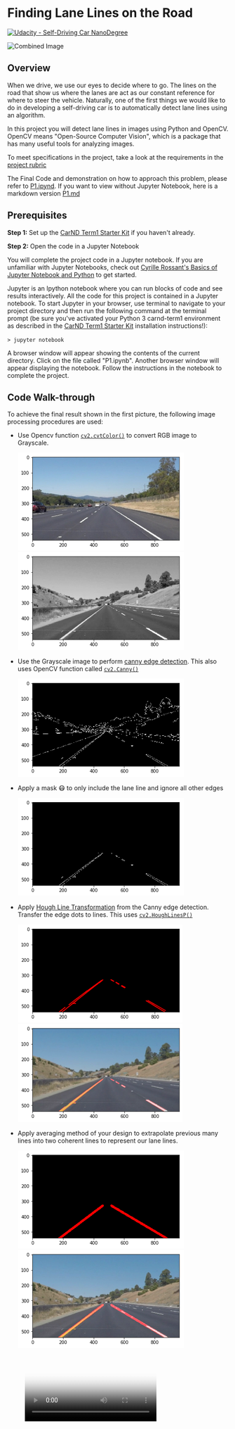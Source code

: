 # **Finding Lane Lines on the Road** 
[![Udacity - Self-Driving Car NanoDegree](https://s3.amazonaws.com/udacity-sdc/github/shield-carnd.svg)](http://www.udacity.com/drive)

<img src="examples/laneLines_thirdPass.jpg" width="480" alt="Combined Image" />

Overview
---

When we drive, we use our eyes to decide where to go.  The lines on the road that show us where the lanes are act as our constant reference for where to steer the vehicle.  Naturally, one of the first things we would like to do in developing a self-driving car is to automatically detect lane lines using an algorithm.

In this project you will detect lane lines in images using Python and OpenCV.  OpenCV means "Open-Source Computer Vision", which is a package that has many useful tools for analyzing images.  

To meet specifications in the project, take a look at the requirements in the [project rubric](https://review.udacity.com/#!/rubrics/322/view)

The Final Code and demonstration on how to approach this problem, please refer to [P1.ipynd](./P1.ipynb). If you want to view without Jupyter Notebook, here is a markdown version [P1.md](./P1_md/P1.md)

Prerequisites
---

**Step 1:** Set up the [CarND Term1 Starter Kit](https://classroom.udacity.com/nanodegrees/nd013/parts/fbf77062-5703-404e-b60c-95b78b2f3f9e/modules/83ec35ee-1e02-48a5-bdb7-d244bd47c2dc/lessons/8c82408b-a217-4d09-b81d-1bda4c6380ef/concepts/4f1870e0-3849-43e4-b670-12e6f2d4b7a7) if you haven't already.

**Step 2:** Open the code in a Jupyter Notebook

You will complete the project code in a Jupyter notebook.  If you are unfamiliar with Jupyter Notebooks, check out <A HREF="https://www.packtpub.com/books/content/basics-jupyter-notebook-and-python" target="_blank">Cyrille Rossant's Basics of Jupyter Notebook and Python</A> to get started.

Jupyter is an Ipython notebook where you can run blocks of code and see results interactively.  All the code for this project is contained in a Jupyter notebook. To start Jupyter in your browser, use terminal to navigate to your project directory and then run the following command at the terminal prompt (be sure you've activated your Python 3 carnd-term1 environment as described in the [CarND Term1 Starter Kit](https://github.com/udacity/CarND-Term1-Starter-Kit/blob/master/README.md) installation instructions!):

`> jupyter notebook`

A browser window will appear showing the contents of the current directory.  Click on the file called "P1.ipynb".  Another browser window will appear displaying the notebook.  Follow the instructions in the notebook to complete the project.  

Code Walk-through
---
To achieve the final result shown in the first picture, the following image processing procedures are used:
* Use Opencv function [`cv2.cvtColor()`](https://docs.opencv.org/3.4/de/d25/imgproc_color_conversions.html) to convert RGB image to Grayscale.
    
    ![png](./P1_md/output_6_2.png)![png](./P1_md/output_17_0.png)
 
* Use the Grayscale image to perform [canny edge detection](https://en.wikipedia.org/wiki/Canny_edge_detector). This also uses OpenCV function called [`cv2.Canny()`](https://docs.opencv.org/3.4/da/d5c/tutorial_canny_detector.html)

    ![png](./P1_md/output_17_1.png)
    
* Apply a mask :mask: to only include the lane line and ignore all other edges

    ![png](./P1_md/output_18_1.png)

* Apply [Hough Line Transformation](https://opencv-python-tutroals.readthedocs.io/en/latest/py_tutorials/py_imgproc/py_houghlines/py_houghlines.html) from the Canny edge detection. Transfer the edge dots to lines. This uses [`cv2.HoughLinesP()`](https://docs.opencv.org/3.4/d9/db0/tutorial_hough_lines.html)    
    
    ![png](./P1_md/Non-ave-hugelines.png)![png](./P1_md/Non-ave-hugelines_overlay.png)
* Apply averaging method of your design to extrapolate previous many lines into two coherent lines to represent our lane lines.
    
    ![png](./P1_md/output_19_1.png)![png](./P1_md/output_19_2.png)
    

<figure class="video_container">
  <video controls="true" allowfullscreen="true" poster="path/to/poster_image.png">
    <source src="./test_videos_output/solidWhiteRight.mp4" type="video/mp4">
  </video>
</figure>
    
